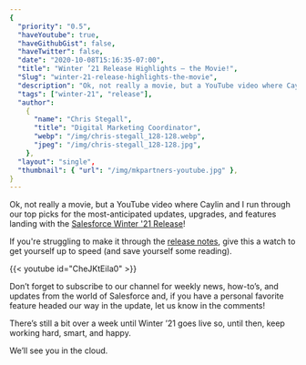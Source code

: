 ```yaml
---
{
  "priority": "0.5",
  "haveYoutube": true,
  "haveGithubGist": false,
  "haveTwitter": false,
  "date": "2020-10-08T15:16:35-07:00",
  "title": "Winter ’21 Release Highlights — the Movie!",
  "Slug": "winter-21-release-highlights-the-movie",
  "description": "Ok, not really a movie, but a YouTube video where Caylin and I run through our top picks for the most-anticipated updates, upgrades, and…",
  "tags": ["winter-21", "release"],
  "author":
    {
      "name": "Chris Stegall",
      "title": "Digital Marketing Coordinator",
      "webp": "/img/chris-stegall_128-128.webp",
      "jpeg": "/img/chris-stegall_128-128.jpg",
    },
  "layout": "single",
  "thumbnail": { "url": "/img/mkpartners-youtube.jpg" },
}
---
```


Ok, not really a movie, but a YouTube video where Caylin and I run through our top picks for the most-anticipated updates, upgrades, and features landing with the [Salesforce Winter '21 Release](https://releasenotes.docs.salesforce.com/en-us/winter21/release-notes/salesforce_release_notes.htm)!

If you're struggling to make it through the [release notes](https://releasenotes.docs.salesforce.com/en-us/winter21/release-notes/salesforce_release_notes.htm), give this a watch to get yourself up to speed (and save yourself some reading).

{{< youtube id="CheJKtEiIa0" >}}

Don’t forget to subscribe to our channel for weekly news, how-to’s, and updates from the world of Salesforce and, if you have a personal favorite feature headed our way in the update, let us know in the comments!

There’s still a bit over a week until Winter ’21 goes live so, until then, keep working hard, smart, and happy.

We’ll see you in the cloud.
